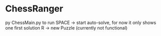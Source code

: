 # ChessRanger

py ChessMain.py to run
SPACE -> start auto-solve, for now it only shows one first solution
R -> new Puzzle (currently not functional)
